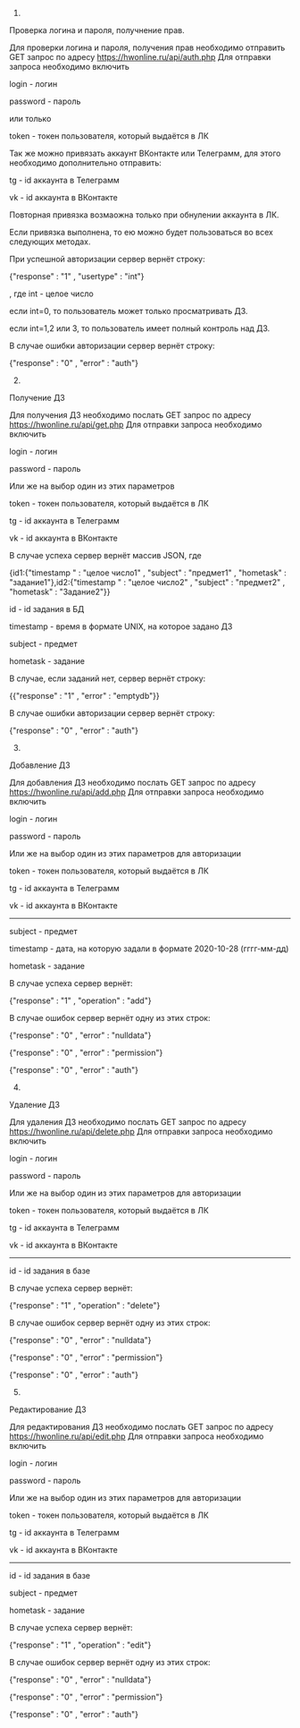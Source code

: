1)

Проверка логина и пароля, получнение прав.


Для проверки логина и пароля, получения прав необходимо отправить GET запрос по адресу https://hwonline.ru/api/auth.php
Для отправки запроса необходимо включить

login - логин 

password - пароль

или только

token - токен пользователя, который выдаётся в ЛК

Так же можно привязать аккаунт ВКонтакте или Телеграмм, для этого необходимо дополнительно отправить:

tg - id аккаунта в Телеграмм

vk - id аккаунта в ВКонтакте

Повторная привязка возмаожна только при обнулении аккаунта в ЛК.

Если привязка выполнена, то ею можно будет пользоваться во всех следующих методах.

При успешной авторизации сервер вернёт строку:

{"response" : "1" , "usertype" : "int"}

, где int - целое число

если int=0, то пользователь может только просматривать ДЗ.

если int=1,2 или 3, то пользователь имеет полный контроль над ДЗ.

В случае ошибки авторизации сервер вернёт строку:

{"response" : "0" , "error" : "auth"}



2) 

Получение ДЗ

Для получения ДЗ необходимо послать GET запрос по адресу https://hwonline.ru/api/get.php
Для отправки запроса необходимо включить

login - логин 

password - пароль

Или же на выбор один из этих параметров

token - токен пользователя, который выдаётся в ЛК

tg - id аккаунта в Телеграмм 

vk - id аккаунта в ВКонтакте

В случае успеха сервер вернёт массив JSON, где 

{id1:{"timestamp " : "целое число1" , "subject" : "предмет1" , "hometask" : "задание1"},id2:{"timestamp " : "целое число2" , "subject" : "предмет2" , "hometask" : "Задание2"}}

id - id задания в БД

timestamp - время в формате UNIX, на которое задано ДЗ

subject - предмет

hometask - задание

В случае, если заданий нет, сервер вернёт строку:

{{"response" : "1" , "error" : "emptydb"}}


В случае ошибки авторизации сервер вернёт строку:

{"response" : "0" , "error" : "auth"}


3)
Добавление ДЗ

Для добавления ДЗ необходимо послать GET запрос по адресу https://hwonline.ru/api/add.php
Для отправки запроса необходимо включить

login - логин 

password - пароль

Или же на выбор один из этих параметров для авторизации

token - токен пользователя, который выдаётся в ЛК

tg - id аккаунта в Телеграмм 

vk - id аккаунта в ВКонтакте

___________________________________________________

subject - предмет

timestamp - дата, на которую задали в формате 2020-10-28 (гггг-мм-дд)

hometask - задание

В случае успеха сервер вернёт:

{"response" : "1" , "operation" : "add"}

В случае ошибок сервер вернёт одну из этих строк:

{"response" : "0" , "error" : "nulldata"}

{"response" : "0" , "error" : "permission"}

{"response" : "0" , "error" : "auth"}

4)
Удаление ДЗ

Для удаления ДЗ необходимо послать GET запрос по адресу https://hwonline.ru/api/delete.php
Для отправки запроса необходимо включить

login - логин 

password - пароль

Или же на выбор один из этих параметров для авторизации

token - токен пользователя, который выдаётся в ЛК

tg - id аккаунта в Телеграмм 

vk - id аккаунта в ВКонтакте

___________________________________________________

id - id задания в базе

В случае успеха сервер вернёт:

{"response" : "1" , "operation" : "delete"}

В случае ошибок сервер вернёт одну из этих строк:

{"response" : "0" , "error" : "nulldata"}

{"response" : "0" , "error" : "permission"}

{"response" : "0" , "error" : "auth"}


5)
Редактирование ДЗ

Для редактирования ДЗ необходимо послать GET запрос по адресу https://hwonline.ru/api/edit.php
Для отправки запроса необходимо включить

login - логин 

password - пароль

Или же на выбор один из этих параметров для авторизации

token - токен пользователя, который выдаётся в ЛК

tg - id аккаунта в Телеграмм 

vk - id аккаунта в ВКонтакте

___________________________________________________

id - id задания в базе

subject - предмет

hometask - задание

В случае успеха сервер вернёт:

{"response" : "1" , "operation" : "edit"}

В случае ошибок сервер вернёт одну из этих строк:

{"response" : "0" , "error" : "nulldata"}

{"response" : "0" , "error" : "permission"}

{"response" : "0" , "error" : "auth"}
